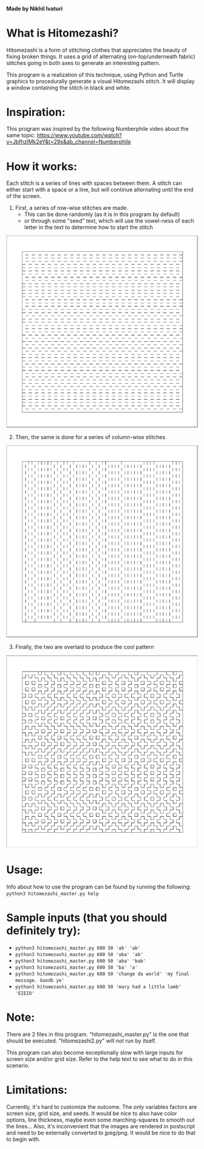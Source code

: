 #### Made by Nikhil Ivaturi

# What is Hitomezashi?
Hitomezashi is a form of stitching clothes that appreciates the beauty of fixing broken things. It uses a grid of alternating (on-top/underneath fabric) stitches going in both axes to generate an interesting pattern.

This program is a realization of this technique, using Python and Turtle graphics to procedurally generate a visual Hitomezashi stitch. It will display a window containing the stitch in black and white.

# Inspiration:
This program was inspired by the following Numberphile video about the same topic: https://www.youtube.com/watch?v=JbfhzlMk2eY&t=29s&ab_channel=Numberphile

# How it works:
Each stitch is a series of lines with spaces between them. A stitch can either start with a space or a line, but will continue alternating until the end of the screen.

1. First, a series of row-wise stitches are made.
    * This can be done randomly (as it is in this program by default)
    * or through some "seed" text, which will use the vowel-ness of each letter in the text to determine how to start the stitch

![row-wise stitch](./res/horiz.png)

2. Then, the same is done for a series of column-wise stitches

![column-wise stitch](./res/vert.png)

3. Finally, the two are overlaid to produce the cool pattern

![example image](./res/example.png)

# Usage:
Info about how to use the program can be found by running the following: `python3 hitomezashi_master.py help`

# Sample inputs (that you should definitely try):
* `python3 hitomezashi_master.py 600 50 'ab' 'ab'`
* `python3 hitomezashi_master.py 600 50 'aba' 'ab'`
* `python3 hitomezashi_master.py 600 50 'aba' 'bab'`
* `python3 hitomezashi_master.py 600 50 'ba' 'a'`
* `python3 hitomezashi_master.py 600 50 'change da world' 'my final message. Goodb ye'`
* `python3 hitomezashi_master.py 600 50 'mary had a little lamb' 'EIEIO'`

# Note:
There are 2 files in this program. "hitomezashi_master.py" is the one that should be executed. "hitomezashi2.py" will *not* run by itself.

This program can also become exceptionally slow with large inputs for screen size and/or grid size. Refer to the help text to see what to do in this scenario.

# Limitations:
Currently, it's hard to customize the outcome. The only variables factors are screen size, grid size, and seeds. It would be nice to also have color options, line thickness, maybe even some marching-squares to smooth out the lines... Also, it's inconvenient that the images are rendered in postscript and need to be externally converted to jpeg/png. It would be nice to do that to begin with.